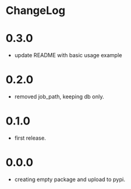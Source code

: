 # ChangeLog

# 0.3.0
- update README with basic usage example

# 0.2.0
- removed job_path, keeping db only.

# 0.1.0
- first release.

# 0.0.0
- creating empty package and upload to pypi.

